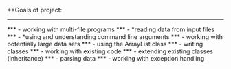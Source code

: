 **Goals of project:
<hr>
*** - working with multi-file programs
*** - *reading data from input files
*** - *using and understanding command line arguments
*** - working with potentially large data sets
*** - using the ArrayList class
*** - writing classes
*** - working with existing code
*** - extending existing classes (inheritance)
*** - parsing data
*** - working with exception handling
